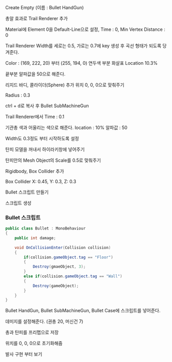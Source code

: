 Create Empty (이름 : Bullet HandGun)

총알 효과로 Trail Renderer 추가

Material에 Element 0을 Default-Line으로 설정, Time : 0, Min Vertex Distance : 0

Trail Renderer Width를 세로는 0.5, 가로는 0.7에 key 생성 후 곡선 형태가 되도록 당겨준다.

Color : (169, 222, 20) 부터 (255, 194, 0) 연두색 부분 화살표 Location 10.3%

끝부분 알파값을 50으로 해준다.

리지드 바디, 콜라이더(Sphere) 추가 위치 0, 0, 0으로 맞춰주기

Radius : 0.3



ctrl + d로 복사 후 Bullet SubMachineGun 

Trail Renderer에서 Time : 0.1

기관총 색과 어울리는 색으로 해준다. location : 10% 알파값 : 50

Width도 0.3정도 부터 시작하도록 설정

탄피 모델을 꺼내서 하이라키창에 넣어주기

탄피안의 Mesh Object의 Scale를 0.5로 맞춰주기

Rigidbody,  Box Collider 추가

Box Collider X: 0.45, Y: 0.3, Z: 0.3

Bullet 스크립트 만들기

스크립트 생성

### Bullet 스크립트

```c#
public class Bullet : MonoBehaviour
{
    public int damage;
    
    void OnCollisionEnter(Collision collision)
    {
        if(collision.gameObject.tag == "Floor")
        {
            Destroy(gmaeObject, 3);
        }
        else if(collision.gameObject.tag == "Wall")
        {
            Destroy(gameObject);
        }
    }
}
```

Bullet HandGun, Bullet SubMachineGun, Bullet Case에 스크립트를 넣어준다.

데미지를 설정해준다. (권총  20, 머신건 7)

총과 탄피를 프리펩으로 저장

위치를 0, 0, 0으로 초기화해줌

발사 구현 부터 보기